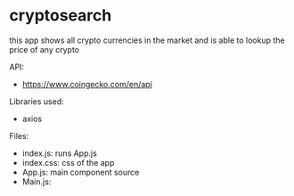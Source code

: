 # cryptosearch

this app shows all crypto currencies in the market and is able to lookup the price of any crypto

API: 
- https://www.coingecko.com/en/api

Libraries used:
- axios

Files:

- index.js: runs App.js
- index.css: css of the app
- App.js: main component source
- Main.js: 

